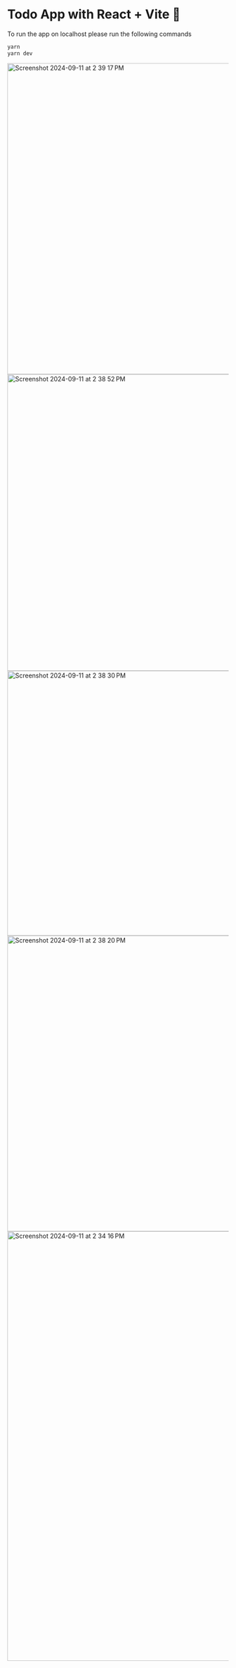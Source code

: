 # Todo App with React + Vite 🚀

To run the app on localhost please run the following commands

```bash
yarn
yarn dev
```

<img width="706" alt="Screenshot 2024-09-11 at 2 39 17 PM" src="https://github.com/user-attachments/assets/1f2f2f17-8150-42dc-aad5-dd38c26662d9">
<img width="673" alt="Screenshot 2024-09-11 at 2 38 52 PM" src="https://github.com/user-attachments/assets/9e685094-8b1e-4b14-a61a-68ce5eba7035">
<img width="601" alt="Screenshot 2024-09-11 at 2 38 30 PM" src="https://github.com/user-attachments/assets/8ca60949-abba-4cf3-9078-f3353a11cd8b">
<img width="671" alt="Screenshot 2024-09-11 at 2 38 20 PM" src="https://github.com/user-attachments/assets/e2365ef9-f674-4244-a583-e92ec1411c91">
<img width="975" alt="Screenshot 2024-09-11 at 2 34 16 PM" src="https://github.com/user-attachments/assets/1fe41548-99ec-4f19-ba5d-8a3196650ae6">
